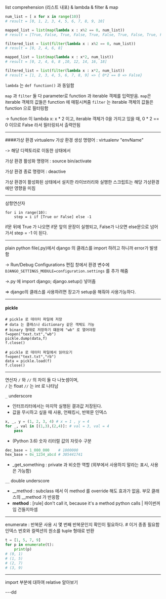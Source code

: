 list comprehension (리스트 내포) & lambda & filter & map

```python
num_list = [ x for x in range(10)]
# result = [0, 1, 2, 3, 4, 5, 6, 7, 8, 9, 10]

mapped_list = list(map(lambda x : x%2 == 0, num_list))
# result = [True, False, True, False, True, False, True, False, True, False]

filtered_list = list(filter(lambda x : x%2 == 0, num_list))
# result = [0, 2, 4, 6, 8]

mapped_list = list(map(lambda x : x*2, num_list))
# result = [0, 2, 4, 6, 8 ,10, 12, 14, 16, 18]

filtered_list = list(filter(lambda x : x*2, num_list))
# result = [1, 2, 3, 4, 5, 6, 7, 8, 9] => { 0*2 == 0 => False}

```

`lambda` 는 `def function()` 과 동일함

`map` 과 `filter` 둘 다 parameter로 function 과 iterable 객체를 입력받음.
`map`은 iterable 객체의 값들은 function 에 매핑시켜줌
`filter` 는 iterable 객체의 값들은 function 으로 필터링함

-> function 이 lambda x: x * 2 이고, iterable 객체가 0을 가지고 있을 때,
 0 * 2 == 0 이므로 False 라서 필터링되서 출력안됨

---
####가상 환경 virtualenv
가상 환경 생성 명령어 : virtualenv "envName"

-> 해당 디렉토리로 이동한 상태에서

가상 환경 활성화 명령어 : source bin/activate

가상 환경 종료 명령어 : deactive

가상 환경이 활성화된 상태에서 설치한 라이브러리와 실행한 스크립트는 해당 가상환경에만 영향을 미침

---
삼항연산자

```
for i in range(10):
    step = i if [True or False] else -1
```
if문 뒤에 True 가 나오면
if문 앞의 문장이 실행되고,
False가 나오면 else문으로 넘어가서
step = -1 이 된다.

---

plain python file(.py)에서 django 의 클래스를 import 하려고 하니까
error가 발생함

-> Run/Debug Configurations 편집 창에서 환경 변수에
`DJANGO_SETTINGS_MODULE=configuration.settings` 를 추가 해줌

->.py 에 import django; django.setup() 넣어줌

=> django의 클래스를 사용하려면 장고가 setup을 해줘야 사용가능하다.

---
#### pickle
```
# pickle 로 데이터 파일에 저장
# data 는 클래스나 dictionary 같은 객체도 가능
# binary 형태로 저장하기 떄문에 "wb" 로 열어야함
f=open("text.txt","wb")
pickle.dump(data,f)
f.close()

# pickle 로 데이터 파일에서 읽어오기
f=open("text.txt","rb")
data = pickle.load(f)
f.close()
```

---
연산자 `/` 와 `//` 의 차이
둘 다 나눗셈이며,  
`/` 는 float `//` 는 int 로 나타남

`_` underscore

* 인터프리터에서는 마지막 실행된 결과값 저장된다.
* 값을 무시하고 싶을 때 사용, 언패킹시, 반복문 인덱스
```python
x, _, y = (1, 2, 3, 4) # x = 1 , y = 4
for _, val in [(1,3),(2,4)]: # val = 3, val = 4
    pass        
```
* (Python 3.6) 숫자 리터럴 값의 자릿수 구분
```python
dec_base = 1_000_000    # 1000000
hex_base = 0x_1234_abcd # 305441741
```
* _get_something : private 과 비슷한 역할 (외부에서 사용하지 말라는 표시, 사용은 가능함)

`__` double underscore
* __method : subclass 에서 이 method 를 override 해도 효과가 없음. 부모 클래스의 __method 가 반응함
* __method__ : [rule] don't call it, because it's a method python calls | 파이썬꺼임 건들지마셈
---

enumerate : 반복문 사용 시 몇 번째 반복문인지 확인이 필요하다. # 이거 종종 필요함
            인덱스 번호와 컬렉션의 원소를 tuple 형태로 반환
```python
t = [1, 5, 7, 9]
for p in enumerate(t):
    print(p)
# (0, 1)
# (1, 5)
# (2, 7)
# (3, 9)
```
---
import 부분에 대하여
relative 알아보기

---dd
